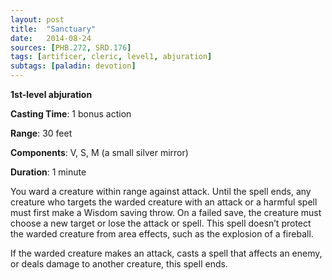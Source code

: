 ```yaml
---
layout: post
title:  "Sanctuary"
date:   2014-08-24
sources: [PHB.272, SRD.176]
tags: [artificer, cleric, level1, abjuration]
subtags: [paladin: devotion]
---
```


**1st-level abjuration**

**Casting Time**: 1 bonus action

**Range**: 30 feet

**Components**: V, S, M (a small silver mirror)

**Duration**: 1 minute

You ward a creature within range against attack. Until the spell ends, any creature who targets the warded creature with an attack or a harmful spell must first make a Wisdom saving throw. On a failed save, the creature must choose a new target or lose the attack or spell. This spell doesn’t protect the warded creature from area effects, such as the explosion of a fireball.

If the warded creature makes an attack, casts a spell that affects an enemy, or deals damage to another creature, this spell ends.
